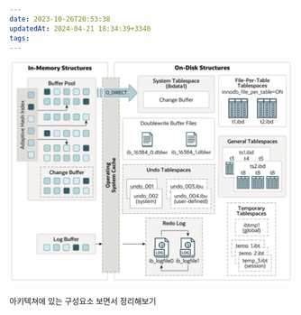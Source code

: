 ```yaml
---
date: 2023-10-26T20:53:38
updatedAt: 2024-04-21 18:34:39+3340
tags: 
---
```

![Pasted image 20231026205445](real-resource-image/Pasted%20image%2020231026205445.png)

아키텍쳐에 있는 구성요소 보면서 정리해보기